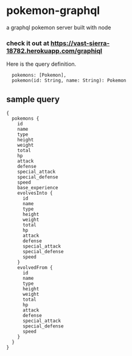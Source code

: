 # pokemon-graphql
a graphql pokemon server built with node

### check it out at https://vast-sierra-18782.herokuapp.com/graphiql

Here is the query definition.

```
  pokemons: [Pokemon],
  pokemon(id: String, name: String): Pokemon
```


## sample query
```
{
  pokemons {
    id
    name
    type
    height
    weight
    total
    hp
    attack
    defense
    special_attack
    special_defense
    speed
    base_experience
    evolvesInto {
      id
      name
      type
      height
      weight
      total
      hp
      attack
      defense
      special_attack
      special_defense
      speed
    }
    evolvedFrom {
      id
      name
      type
      height
      weight
      total
      hp
      attack
      defense
      special_attack
      special_defense
      speed
    }
  }
}
```